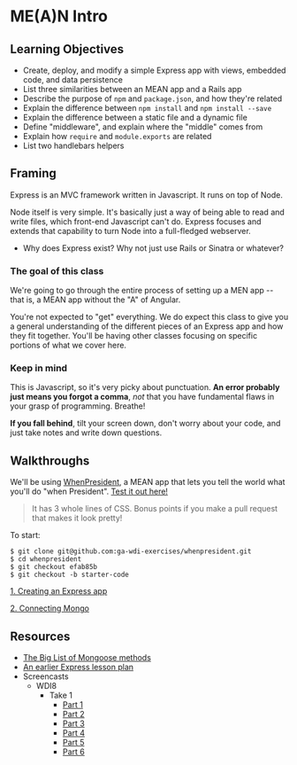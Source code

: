 # ME(A)N Intro

## Learning Objectives

- Create, deploy, and modify a simple Express app with views, embedded code, and data persistence
- List three similarities between an MEAN app and a Rails app
- Describe the purpose of `npm` and `package.json`, and how they're related
- Explain the difference between `npm install` and `npm install --save`
- Explain the difference between a static file and a dynamic file
- Define "middleware", and explain where the "middle" comes from
- Explain how `require` and `module.exports` are related
- List two handlebars helpers

## Framing

Express is an MVC framework written in Javascript. It runs on top of Node.

Node itself is very simple. It's basically just a way of being able to read and write files, which front-end Javascript can't do. Express focuses and extends that capability to turn Node into a full-fledged webserver.

- Why does Express exist? Why not just use Rails or Sinatra or whatever?

### The goal of this class

We're going to go through the entire process of setting up a MEN app -- that is, a MEAN app without the "A" of Angular.

You're not expected to "get" everything. We do expect this class to give you a general understanding of the different pieces of an Express app and how they fit together. You'll be having other classes focusing on specific portions of what we cover here.

### Keep in mind

This is Javascript, so it's very picky about punctuation. **An error probably just means you forgot a comma**, *not* that you have fundamental flaws in your grasp of programming. Breathe!

**If you fall behind**, tilt your screen down, don't worry about your code, and just take notes and write down questions.

## Walkthroughs

We'll be using [WhenPresident](https://github.com/ga-wdi-exercises/whenpresident/commits/master), a MEAN app that lets you tell the world what you'll do "when President". [Test it out here!](https://whenpresident.herokuapp.com/)

> It has 3 whole lines of CSS. Bonus points if you make a pull request that makes it look pretty!

To start:

```
$ git clone git@github.com:ga-wdi-exercises/whenpresident.git
$ cd whenpresident
$ git checkout efab85b
$ git checkout -b starter-code
```

[1. Creating an Express app](1-creating-an-express-app.md)

[2. Connecting Mongo](2-connecting-mongo.md)

## Resources

- [The Big List of Mongoose methods](http://mongoosejs.com/docs/api.html)
- [An earlier Express lesson plan](https://github.com/ga-wdi-lessons/express-intro)
- Screencasts
  - WDI8
    - Take 1
      - [Part 1](https://youtu.be/i7gF0jIKYV0)
      - [Part 2](https://youtu.be/2_oWtEwR9ls)
      - [Part 3](https://youtu.be/huGXxXLo3Tc)
      - [Part 4](https://youtu.be/tWNbczMsnug)
      - [Part 5](https://youtu.be/RaRr1n8K2yU)
      - [Part 6](https://youtu.be/ddHtx5dbBD0)

